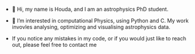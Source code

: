 - 👋 Hi, my name is Houda, and I am an astrophysics PhD student.
- 👀 I’m interested in computational Physics, using Python and C. My work invovles  analysing, optimizing and visualising astrophysics data.

- If you notice any mistakes in my code, or if you would just like to reach out,  please feel free to contact me 

